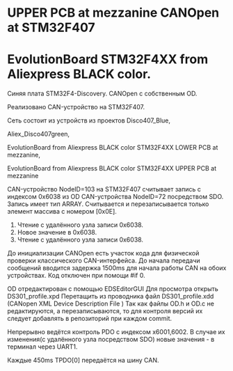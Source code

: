 #  UPPER PCB at mezzanine CANOpen at STM32F407
#  EvolutionBoard STM32F4XX from Aliexpress BLACK color.
Синяя плата  STM32F4-Discovery. CANOpen с собственным OD.

Реализовано CAN-устройство на STM32F407.

Сеть состоит из устройств из проектов 
Disco407_Blue,

Aliex_Disco407green,

EvolutionBoard from Aliexpress BLACK color STM32F4XX LOWER PCB at mezzanine,

EvolutionBoard from Aliexpress BLACK color STM32F4XX UPPER PCB at mezzanine



CAN-устройство NodeID=103 на STM32F407 считывает запись с индексом 0x6038 из OD CAN-устройства NodeID=72 посредством SDO.
Запись имеет тип ARRAY. Считывается и перезаписывается только элемент массива с номером [0x0E].
1. Чтение с удалённого узла записи 0x6038.
2. Новое значение в  0x6038.
3. Чтение с удалённого узла записи 0x6038.

До инициализации CANOpen есть участок кода для физической проверки классического CAN-интерфейса. 
До начала передачи сообщений вводится задержка 1500ms для начала работы CAN на обоих устройствах.
Код отключен при помощи #if 0.

OD отредактирован с помощью EDSEditorGUI
Для просмотра открыть DS301_profile.xpd
Перетащить из проводника файл DS301_profile.xdd (CANopen XML Device Description File )
Так как файлы OD.h и OD.c не редактируются, а перезаписываются, то для контроля версий их следует добавлять в репозиторий при каждом commit.

Непрерывно ведётся контроль PDO с индексом x6001,6002.
В случае их изменения(с удалённого узла посредством SDO) новые значения - в терминал через UART1.

Каждые 450ms TPDO[0] передаётся на шину CAN.
